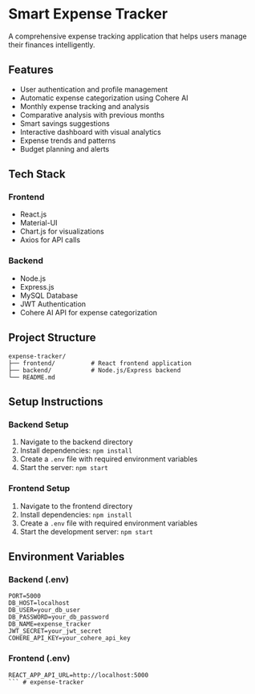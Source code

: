 # Smart Expense Tracker

A comprehensive expense tracking application that helps users manage their finances intelligently.

## Features

- User authentication and profile management
- Automatic expense categorization using Cohere AI
- Monthly expense tracking and analysis
- Comparative analysis with previous months
- Smart savings suggestions
- Interactive dashboard with visual analytics
- Expense trends and patterns
- Budget planning and alerts

## Tech Stack

### Frontend
- React.js
- Material-UI
- Chart.js for visualizations
- Axios for API calls

### Backend
- Node.js
- Express.js
- MySQL Database
- JWT Authentication
- Cohere AI API for expense categorization

## Project Structure
```
expense-tracker/
├── frontend/          # React frontend application
├── backend/           # Node.js/Express backend
└── README.md
```

## Setup Instructions

### Backend Setup
1. Navigate to the backend directory
2. Install dependencies: `npm install`
3. Create a `.env` file with required environment variables
4. Start the server: `npm start`

### Frontend Setup
1. Navigate to the frontend directory
2. Install dependencies: `npm install`
3. Create a `.env` file with required environment variables
4. Start the development server: `npm start`

## Environment Variables

### Backend (.env)
```
PORT=5000
DB_HOST=localhost
DB_USER=your_db_user
DB_PASSWORD=your_db_password
DB_NAME=expense_tracker
JWT_SECRET=your_jwt_secret
COHERE_API_KEY=your_cohere_api_key
```

### Frontend (.env)
```
REACT_APP_API_URL=http://localhost:5000
``` #   e x p e n s e - t r a c k e r 
 
 